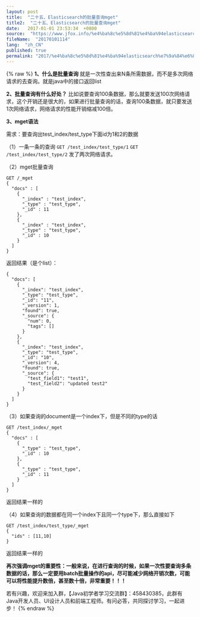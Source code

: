 ```yaml
---
layout: post
title:  "二十五、Elasticsearch的批量查询mget"
title2:  "二十五、Elasticsearch的批量查询mget"
date:   2017-01-01 23:53:34  +0800
source:  "https://www.jfox.info/%e4%ba%8c%e5%8d%81%e4%ba%94elasticsearch%e7%9a%84%e6%89%b9%e9%87%8f%e6%9f%a5%e8%af%a2mget.html"
fileName:  "20170101114"
lang:  "zh_CN"
published: true
permalink: "2017/%e4%ba%8c%e5%8d%81%e4%ba%94elasticsearch%e7%9a%84%e6%89%b9%e9%87%8f%e6%9f%a5%e8%af%a2mget.html"
---
```

{% raw %}
**1、什么是批量查询**
就是一次性查出来N条所需数据，而不是多次网络请求的去查询。就是java中的接口返回list

**2、批量查询有什么好处？**
比如说要查询100条数据，那么就要发送100次网络请求，这个开销还是很大的，如果进行批量查询的话，查询100条数据，就只要发送1次网络请求，网络请求的性能开销缩减100倍。

**3、mget语法**

需求：要查询出test_index/test_type下面id为1和2的数据

（1）一条一条的查询
`GET /test_index/test_type/1`
`GET /test_index/test_type/2`
发了两次网络请求。

（2）mget批量查询

    GET /_mget
    {
      "docs" : [
        {
          "_index" : "test_index",
          "_type" : "test_type",
          "_id" : 11
        },
        {
          "_index" : "test_index",
          "_type" : "test_type",
          "_id" : 10
        }
      ]
    }

返回结果（是个list）：

    {
      "docs": [
        {
          "_index": "test_index",
          "_type": "test_type",
          "_id": "11",
          "_version": 1,
          "found": true,
          "_source": {
            "num": 0,
            "tags": []
          }
        },
        {
          "_index": "test_index",
          "_type": "test_type",
          "_id": "10",
          "_version": 4,
          "found": true,
          "_source": {
            "test_field1": "test1",
            "test_field2": "updated test2"
          }
        }
      ]
    }

（3）如果查询的document是一个index下，但是不同的type的话

    GET /test_index/_mget
    {
      "docs" : [
        {
          "_type" : "test_type",
          "_id" : 10
        },
        {
          "_type" : "test_type",
          "_id" : 11
        }  
      ]
    }

返回结果一样的

（4）如果查询的数据都在同一个index下且同一个type下，那么直接如下

    GET /test_index/test_type/_mget
    {
      "ids" : [11,10]
    }

返回结果一样的

**再次强调mget的重要性：一般来说，在进行查询的时候，如果一次性要查询多条数据的话，那么一定要用batch批量操作的api，尽可能减少网络开销次数，可能可以将性能提升数倍，甚至数十倍，非常重要！！！**

若有兴趣，欢迎来加入群，【Java初学者学习交流群】：458430385，此群有Java开发人员、UI设计人员和前端工程师。有问必答，共同探讨学习，一起进步！
{% endraw %}